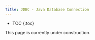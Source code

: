 ```yaml
---
Title: JDBC - Java Database Connection
---
```


* TOC
{:toc}

This page is currently under construction.